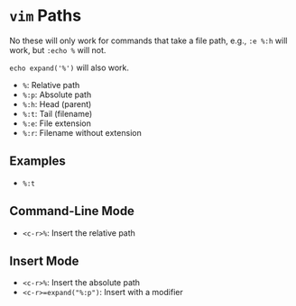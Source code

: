 # `vim` Paths

No these will only work for commands that take a file path, e.g., `:e %:h` will work, but `:echo %` will not.

`echo expand('%')` will also work. 

- `%`: Relative path
- `%:p`: Absolute path
- `%:h`: Head (parent)
- `%:t`: Tail (filename)
- `%:e`: File extension
- `%:r`: Filename without extension

## Examples

- `%:t`

## Command-Line Mode

- `<c-r>%`: Insert the relative path

## Insert Mode

- `<c-r>%`: Insert the absolute path
- `<c-r>=expand("%:p")`: Insert with a modifier
